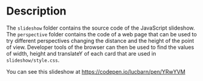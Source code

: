# Description

The `slideshow` folder contains the source code of the JavaScript slideshow. <br>
The `perspective` folder contains the code of a web page that can be used to try
different perspectives changing the distance and the height of the point of view.
Developer tools of the browser can then be used to find the values of width, height
and translateY of each card that are used in `slideshow/style.css`.

You can see this slideshow at https://codepen.io/lucbarn/pen/YRwYVM
